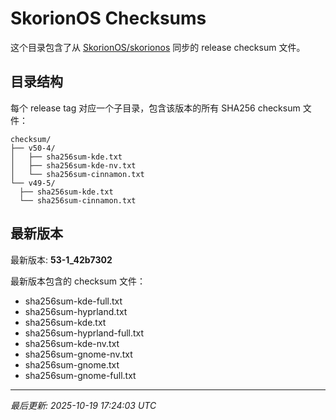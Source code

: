 # SkorionOS Checksums

这个目录包含了从 [SkorionOS/skorionos](https://github.com/SkorionOS/skorionos) 同步的 release checksum 文件。

## 目录结构

每个 release tag 对应一个子目录，包含该版本的所有 SHA256 checksum 文件：

```
checksum/
├── v50-4/
│   ├── sha256sum-kde.txt
│   ├── sha256sum-kde-nv.txt
│   └── sha256sum-cinnamon.txt
└── v49-5/
  ├── sha256sum-kde.txt
  └── sha256sum-cinnamon.txt
```

## 最新版本

最新版本: **53-1_42b7302**

最新版本包含的 checksum 文件：
- sha256sum-kde-full.txt
- sha256sum-hyprland.txt
- sha256sum-kde.txt
- sha256sum-hyprland-full.txt
- sha256sum-kde-nv.txt
- sha256sum-gnome-nv.txt
- sha256sum-gnome.txt
- sha256sum-gnome-full.txt

---
*最后更新: 2025-10-19 17:24:03 UTC*
